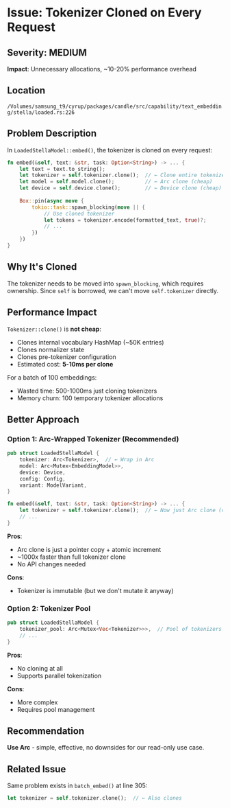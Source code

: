 # Issue: Tokenizer Cloned on Every Request

## Severity: MEDIUM
**Impact**: Unnecessary allocations, ~10-20% performance overhead

## Location
`/Volumes/samsung_t9/cyrup/packages/candle/src/capability/text_embedding/stella/loaded.rs:226`

## Problem Description

In `LoadedStellaModel::embed()`, the tokenizer is cloned on every request:

```rust
fn embed(&self, text: &str, task: Option<String>) -> ... {
    let text = text.to_string();
    let tokenizer = self.tokenizer.clone();  // ← Clone entire tokenizer
    let model = self.model.clone();          // ← Arc clone (cheap)
    let device = self.device.clone();        // ← Device clone (cheap)
    
    Box::pin(async move {
        tokio::task::spawn_blocking(move || {
            // Use cloned tokenizer
            let tokens = tokenizer.encode(formatted_text, true)?;
            // ...
        })
    })
}
```

## Why It's Cloned

The tokenizer needs to be moved into `spawn_blocking`, which requires ownership. Since `self` is borrowed, we can't move `self.tokenizer` directly.

## Performance Impact

`Tokenizer::clone()` is **not cheap**:
- Clones internal vocabulary HashMap (~50K entries)
- Clones normalizer state
- Clones pre-tokenizer configuration
- Estimated cost: **5-10ms per clone**

For a batch of 100 embeddings:
- Wasted time: 500-1000ms just cloning tokenizers
- Memory churn: 100 temporary tokenizer allocations

## Better Approach

### Option 1: Arc-Wrapped Tokenizer (Recommended)

```rust
pub struct LoadedStellaModel {
    tokenizer: Arc<Tokenizer>,  // ← Wrap in Arc
    model: Arc<Mutex<EmbeddingModel>>,
    device: Device,
    config: Config,
    variant: ModelVariant,
}

fn embed(&self, text: &str, task: Option<String>) -> ... {
    let tokenizer = self.tokenizer.clone();  // ← Now just Arc clone (cheap)
    // ...
}
```

**Pros**:
- Arc clone is just a pointer copy + atomic increment
- ~1000x faster than full tokenizer clone
- No API changes needed

**Cons**:
- Tokenizer is immutable (but we don't mutate it anyway)

### Option 2: Tokenizer Pool

```rust
pub struct LoadedStellaModel {
    tokenizer_pool: Arc<Mutex<Vec<Tokenizer>>>,  // Pool of tokenizers
    // ...
}
```

**Pros**:
- No cloning at all
- Supports parallel tokenization

**Cons**:
- More complex
- Requires pool management

## Recommendation

**Use Arc<Tokenizer>** - simple, effective, no downsides for our read-only use case.

## Related Issue

Same problem exists in `batch_embed()` at line 305:
```rust
let tokenizer = self.tokenizer.clone();  // ← Also clones
```
